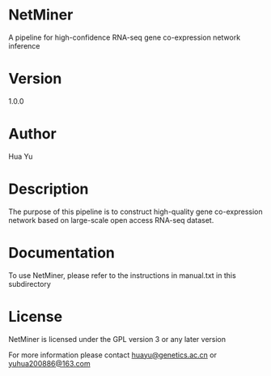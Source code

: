 # NetMiner
A pipeline for high-confidence RNA-seq gene co-expression network inference

# Version
1.0.0

# Author
Hua Yu

# Description
The purpose of this pipeline is to construct high-quality gene co-expression network based on large-scale open access RNA-seq dataset.

# Documentation
To use NetMiner, please refer to the instructions in manual.txt in this subdirectory

# License
NetMiner is licensed under the GPL version 3 or any later version

For more information please contact huayu@genetics.ac.cn or yuhua200886@163.com
